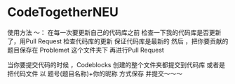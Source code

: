 CodeTogetherNEU
===============
使用方法 ～：
在每一次要更新自己的代码库之前 检查一下我的代码库是否更新了，用Pull Request 检查代码库的更新 保证代码库是最新的 
然后 ，把你要贡献的题目保存在 Problemet 这个文件夹下 再进行Pull Request

当你要提交代码的时候 ，Codeblocks 创建的整个文件夹都提交到代码库 或者是把代码文件 以 题号(题目名称)+你的昵称 方式保存 并提交～～～
